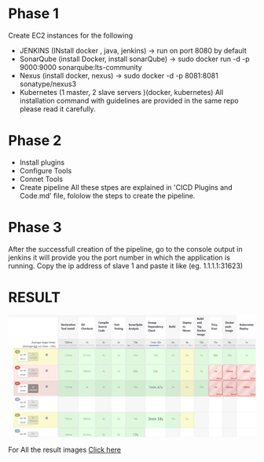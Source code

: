 # Phase 1
Create EC2 instances for the following
- JENKINS (INstall docker , java, jenkins) -> run on port 8080 by default
- SonarQube (install Docker, install sonarQube) -> sudo docker run -d -p 9000:9000 sonarqube:lts-community
- Nexus (install docker, nexus) -> sudo docker -d -p 8081:8081 sonatype/nexus3
- Kubernetes (1 master, 2 slave servers )(docker, kubernetes)
All installation command with guidelines are provided in the same repo please read it carefully.

# Phase 2
- Install plugins
- Configure Tools
- Connet Tools
- Create pipeline
All these stpes are explained in 'CICD Plugins and Code.md' file, fololow the steps to create the pipeline.

# Phase 3
After the successfull creation of the pipeline, go to the console output in jenkins it will provide you the port number in which the application is running.
Copy the ip address of slave 1 and paste it like (eg. 1.1.1.1:31623)


# RESULT
![Alt Text](Images/1.png)

For All the result images [Click here](https://github.com/aankusshh/Pipeline-Ekart/blob/main/Results.md)

